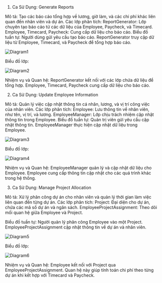 1. Ca Sử Dụng: Generate Reports
   
Mô tả: Tạo các báo cáo tổng hợp về lương, giờ làm, và các chi phí khác liên quan đến nhân viên và dự án.
Các lớp phân tích:
ReportGenerator: Lớp chuyên tạo báo cáo từ các dữ liệu của Employee, Paycheck, và Timecard.
Employee, Timecard, Paycheck: Cung cấp dữ liệu cho báo cáo.
Biểu đồ tuần tự:
Người dùng gửi yêu cầu tạo báo cáo.
ReportGenerator truy cập dữ liệu từ Employee, Timecard, và Paycheck để tổng hợp báo cáo.

![Diagram1](https://www.planttext.com/api/plantuml/png/R94nQiCm58PtdUBXlHVmKBAKBXrAIOUEgY8iKVjPo7B0OmwHCP0qb4Ac39ca8OCWzz09UeNA1b7iUX5wqlU9_qS_xhfe3DMchKf2cQarl3PS0sqWwpSPKV5ICgae6dZXgjRcaIFNj4TxQd8s5XugLTOTvmEPXZ7oJ3icEFiOa3ICaQMiEADwDI1fo0WPajxTJsFbyEPFBR1WlrimmHvgUFTnON4XqmfHJxboU0hsgmCZ_0KBC181XVz4M4j_mZapnPqnbP31NbieR-VR0OivEpMPiGiPt0vAlw_-Yz7iY-UmrC4UOHtSvgzVxEksyH4Ht56H1STL_DXV0000__y30000)

Biểu đồ lớp:

![Diagram2](https://www.planttext.com/api/plantuml/png/X92n3i8W48Ptde9HXxu0W-cWCMv6JPmHBYqfSCr1XyRuP0u-agyWXhOQOvI1uUF_BlznlzxA42N5pbcch0o1xw15YclmG38YyJFZprDb0FbvDXT3a5tO8AvSQx4768p2QC4tFa85b86N3WJVHpA-ogJ5OA91Fz5fs5RsgWRLZCEamyv7mPVOdInafbETHDBzyWx6WPAaHw_6Zi8HgG7zI_vSkYWMqpw2IwKW10XVOsFJFx6ns5ki1A_Jlpy0003__mC0)

Nhiệm vụ và Quan hệ:
ReportGenerator kết nối với các lớp chứa dữ liệu để tổng hợp.
Employee, Timecard, Paycheck cung cấp dữ liệu cho báo cáo.


2. Ca Sử Dụng: Update Employee Information
   
Mô tả: Quản lý việc cập nhật thông tin cá nhân, lương, và vị trí công việc của nhân viên.
Các lớp phân tích:
Employee: Lưu thông tin về nhân viên, như tên, vị trí, và lương.
EmployeeManager: Lớp chịu trách nhiệm cập nhật thông tin trong Employee.
Biểu đồ tuần tự:
Quản trị viên gửi yêu cầu cập nhật thông tin.
EmployeeManager thực hiện cập nhật dữ liệu trong Employee.

![Diagram3](https://www.planttext.com/api/plantuml/png/UhzxlqDnIM9HIMbk3bTYSab-aO9ZIcvcda9YiO8IcAN4LG2KpapEB4ZCAr5mpIt8oQzCJVLDp4jCJoq2AqCJmwu1HQKI5nV45bqxT1Ej528FhofLI7wuQpcON5kWa9S1f4eKIZ8ERybBLoW1QilBEBmeJw4iy_2gF2vq5o4PQQNWJ8812hhON1DnU64on80y5ETWsWlK3VOKgfwC_CCByXHA7kvQMiBba9gN0Wfd00000F__0m00)

Biểu đồ lớp:

![Diagram4](https://www.planttext.com/api/plantuml/png/N8yx3i8m38RtdC8Z3Br01jG1XWvCdC0GKqLAx2WFf0fnCWQEn1LeQAb4lVcp_eVVprURCiPSl5CNXod1mGSd0z4H6NkAS5TGfmI3cNx7Zg-oeNdHYsQhuIRMg8TQcSqkZJKQEiuq6a-0qO_wKuwM-ua4IJPRuN-Qq64SDEobd1tLW7NFfjajSHhyboRL4flwsmS00F__0m00)

Nhiệm vụ và Quan hệ:
EmployeeManager quản lý và cập nhật dữ liệu cho Employee.
Employee cung cấp thông tin cập nhật cho các quá trình khác trong hệ thống.


3. Ca Sử Dụng: Manage Project Allocation
   
Mô tả: Xử lý phân công dự án cho nhân viên và quản lý thời gian làm việc liên quan đến từng dự án.
Các lớp phân tích:
Project: Đại diện cho dự án, chứa các mã số dự án và ngân sách.
EmployeeProjectAssignment: Theo dõi mối quan hệ giữa Employee và Project.

Biểu đồ tuần tự:
Người quản lý phân công Employee vào một Project.
EmployeeProjectAssignment cập nhật thông tin về dự án và nhân viên.

![Diagram5](https://www.planttext.com/api/plantuml/png/d96n2i9038RtUuhGtHVe81KH9y71mVLeZ_QapPKs2hvDAxWK70IdTd2u9-aJ-0fUzOGMB8XB4lB_-KZ8exbxEV6CzadCk4ygWnL77eeCU0wEhHsM6elqPSgHO96aiJeAiSxKJlWqotCPOYACqesCgjyXWvcXnH9U3bixZ7tMcqp75t5XgKi4ZFG9uI1rPQ8k50HjSmMZiF4JUbWNDf6k4g18tp04adyJRTE5ULjVKaCnYVhSNp26OsztOQjB_ur1Y9Gk4AYjpyGyWK7toIS0003__mC0)

Biểu đồ lớp:

![Diagram6](https://www.planttext.com/api/plantuml/png/X9112i8m44NtEKMM2lO2MKW5NNGdw0NIPWYHP58ogI3YoLnu9AzWQz8i2k8i__nvVsRUprTDKOOuECiwAudumVNMtm2EmL-WYpiYez41HdvdV2hvLMRRsMVZ2h8Y2cB3-zGJF9lMWb-zKUp15caPNXabU8CHD8Gae7GZyHI3GPsKtfE9ncDH2oo7pAmStYoHxQ0qZ3lj_T1QcCP_trnLsxAZu4wYr41__CVvwFGfOZMWcXxy0G00__y30000)

Nhiệm vụ và Quan hệ:
Employee kết nối với Project qua EmployeeProjectAssignment.
Quan hệ này giúp tính toán chi phí theo từng dự án khi kết hợp với Timecard và Paycheck.

